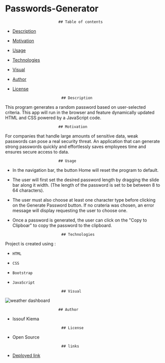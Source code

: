 # Passwords-Generator


                            ## Table of contents

- [Description](#Description)
- [Motivation](#Motivation)
- [Usage](#Usage)
- [Technologies](#Technologies)
- [Visual](#Visual)
- [Author](#Author)
- [License](#License)

                            ## Description
This  program generates a random password based on user-selected criteria. This app will run in the browser and feature dynamically updated HTML and CSS powered by a JavaScript code.

                            ## Motivation
For companies that handle large amounts of sensitive data, weak passwords can pose a real security threat. An application that can generate strong passwords quickly and effortlessly saves employees time and ensures secure access to data.

                            ## Usage            
* In the navigation bar, the button Home will reset the program to default.
* The user will first set the desired password length by dragging the slide bar along it width.
(The length of the password is set to be between 8 to 64 characters).
* The user must also choose at least one character type before clicking on the Generate Password button.
If no crateria was chosen, an error message will display requesting the user to choose one.
* Once a password is generated, the user can click on the "Copy to Clipboar" to copy the password to the clipboard.
                           
                            ## Technologies

Project is created using :

- `HTML`
- `CSS`
- `Bootstrap`
- `JavaScript`

                            ## Visual
![weather dashboard](./assets/Passwords-Generator.gif)

                            ## Author
- Issouf Kiema

                            ## License
- Open Source

                            ## links
- [Deployed link](https://walybi.github.io/Passwords-Generator/)